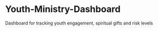 # Youth-Ministry-Dashboard
Dashboard for tracking youth engagement, spiritual gifts and risk levels
